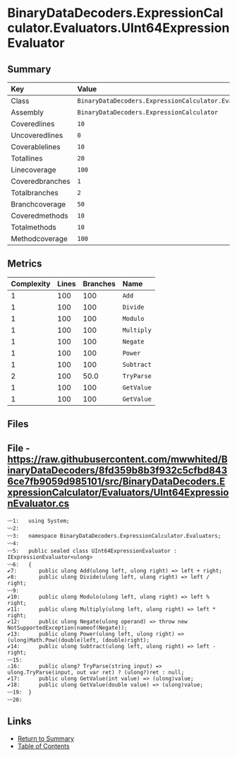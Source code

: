 ﻿# BinaryDataDecoders.ExpressionCalculator.Evaluators.UInt64ExpressionEvaluator

## Summary

| Key             | Value                                                                          |
| :-------------- | :----------------------------------------------------------------------------- |
| Class           | `BinaryDataDecoders.ExpressionCalculator.Evaluators.UInt64ExpressionEvaluator` |
| Assembly        | `BinaryDataDecoders.ExpressionCalculator`                                      |
| Coveredlines    | `10`                                                                           |
| Uncoveredlines  | `0`                                                                            |
| Coverablelines  | `10`                                                                           |
| Totallines      | `20`                                                                           |
| Linecoverage    | `100`                                                                          |
| Coveredbranches | `1`                                                                            |
| Totalbranches   | `2`                                                                            |
| Branchcoverage  | `50`                                                                           |
| Coveredmethods  | `10`                                                                           |
| Totalmethods    | `10`                                                                           |
| Methodcoverage  | `100`                                                                          |

## Metrics

| Complexity | Lines | Branches | Name       |
| :--------- | :---- | :------- | :--------- |
| 1          | 100   | 100      | `Add`      |
| 1          | 100   | 100      | `Divide`   |
| 1          | 100   | 100      | `Modulo`   |
| 1          | 100   | 100      | `Multiply` |
| 1          | 100   | 100      | `Negate`   |
| 1          | 100   | 100      | `Power`    |
| 1          | 100   | 100      | `Subtract` |
| 2          | 100   | 50.0     | `TryParse` |
| 1          | 100   | 100      | `GetValue` |
| 1          | 100   | 100      | `GetValue` |

## Files

## File - https://raw.githubusercontent.com/mwwhited/BinaryDataDecoders/8fd359b8b3f932c5cfbd8436ce7fb9059d985101/src/BinaryDataDecoders.ExpressionCalculator/Evaluators/UInt64ExpressionEvaluator.cs

```CSharp
〰1:   using System;
〰2:   
〰3:   namespace BinaryDataDecoders.ExpressionCalculator.Evaluators;
〰4:   
〰5:   public sealed class UInt64ExpressionEvaluator : IExpressionEvaluator<ulong>
〰6:   {
✔7:       public ulong Add(ulong left, ulong right) => left + right;
✔8:       public ulong Divide(ulong left, ulong right) => left / right;
〰9:   
✔10:      public ulong Modulo(ulong left, ulong right) => left % right;
✔11:      public ulong Multiply(ulong left, ulong right) => left * right;
✔12:      public ulong Negate(ulong operand) => throw new NotSupportedException(nameof(Negate));
✔13:      public ulong Power(ulong left, ulong right) => (ulong)Math.Pow((double)left, (double)right);
✔14:      public ulong Subtract(ulong left, ulong right) => left - right;
〰15:  
⚠16:      public ulong? TryParse(string input) => ulong.TryParse(input, out var ret) ? (ulong?)ret : null;
✔17:      public ulong GetValue(int value) => (ulong)value;
✔18:      public ulong GetValue(double value) => (ulong)value;
〰19:  }
〰20:  
```

## Links

* [Return to Summary](Summary.md)
* [Table of Contents](../TOC.md)

